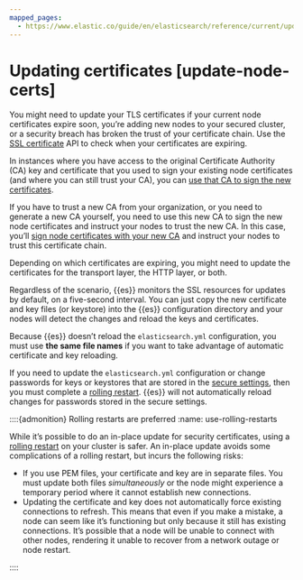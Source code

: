 ```yaml
---
mapped_pages:
  - https://www.elastic.co/guide/en/elasticsearch/reference/current/update-node-certs.html
---
```


# Updating certificates [update-node-certs]

You might need to update your TLS certificates if your current node certificates expire soon, you’re adding new nodes to your secured cluster, or a security breach has broken the trust of your certificate chain. Use the [SSL certificate](https://www.elastic.co/guide/en/elasticsearch/reference/current/security-api-ssl.html) API to check when your certificates are expiring.

In instances where you have access to the original Certificate Authority (CA) key and certificate that you used to sign your existing node certificates (and where you can still trust your CA), you can [use that CA to sign the new certificates](same-ca.md).

If you have to trust a new CA from your organization, or you need to generate a new CA yourself, you need to use this new CA to sign the new node certificates and instruct your nodes to trust the new CA. In this case, you’ll [sign node certificates with your new CA](different-ca.md) and instruct your nodes to trust this certificate chain.

Depending on which certificates are expiring, you might need to update the certificates for the transport layer, the HTTP layer, or both.

Regardless of the scenario, {{es}} monitors the SSL resources for updates by default, on a five-second interval. You can just copy the new certificate and key files (or keystore) into the {{es}} configuration directory and your nodes will detect the changes and reload the keys and certificates.

Because {{es}} doesn’t reload the `elasticsearch.yml` configuration, you must use **the same file names** if you want to take advantage of automatic certificate and key reloading.

If you need to update the `elasticsearch.yml` configuration or change passwords for keys or keystores that are stored in the [secure settings](secure-settings.md), then you must complete a [rolling restart](#use-rolling-restarts). {{es}} will not automatically reload changes for passwords stored in the secure settings.

::::{admonition} Rolling restarts are preferred
:name: use-rolling-restarts

While it’s possible to do an in-place update for security certificates, using a [rolling restart](../maintenance/start-stop-services/full-cluster-restart-rolling-restart-procedures.md#restart-cluster-rolling) on your cluster is safer. An in-place update avoids some complications of a rolling restart, but incurs the following risks:

* If you use PEM files, your certificate and key are in separate files. You must update both files *simultaneously* or the node might experience a temporary period where it cannot establish new connections.
* Updating the certificate and key does not automatically force existing connections to refresh. This means that even if you make a mistake, a node can seem like it’s functioning but only because it still has existing connections. It’s possible that a node will be unable to connect with other nodes, rendering it unable to recover from a network outage or node restart.

::::




